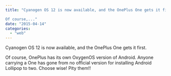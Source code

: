 ```yaml
---
title: "Cyanogen OS 12 is now available, and the OnePlus One gets it first. 

Of course,..."
date: "2015-04-14"
categories: 
  - "web"
---
```


Cyanogen OS 12 is now available, and the OnePlus One gets it first.  
  
Of course, OnePlus has its own OxygenOS version of Android. Anyone carrying a One has gone from no official version for installing Android Lollipop to two. Choose wise! Pity them!!

